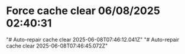 # Force cache clear 06/08/2025 02:40:31
"# Auto-repair cache clear 2025-06-08T07:46:12.041Z" 
"# Auto-repair cache clear 2025-06-08T07:46:45.072Z" 
